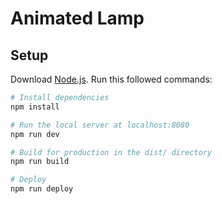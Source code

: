 # Animated Lamp

## Setup
Download [Node.js](https://nodejs.org/en/download/).
Run this followed commands:

``` bash
# Install dependencies 
npm install

# Run the local server at localhost:8080
npm run dev

# Build for production in the dist/ directory
npm run build

# Deploy
npm run deploy
```
